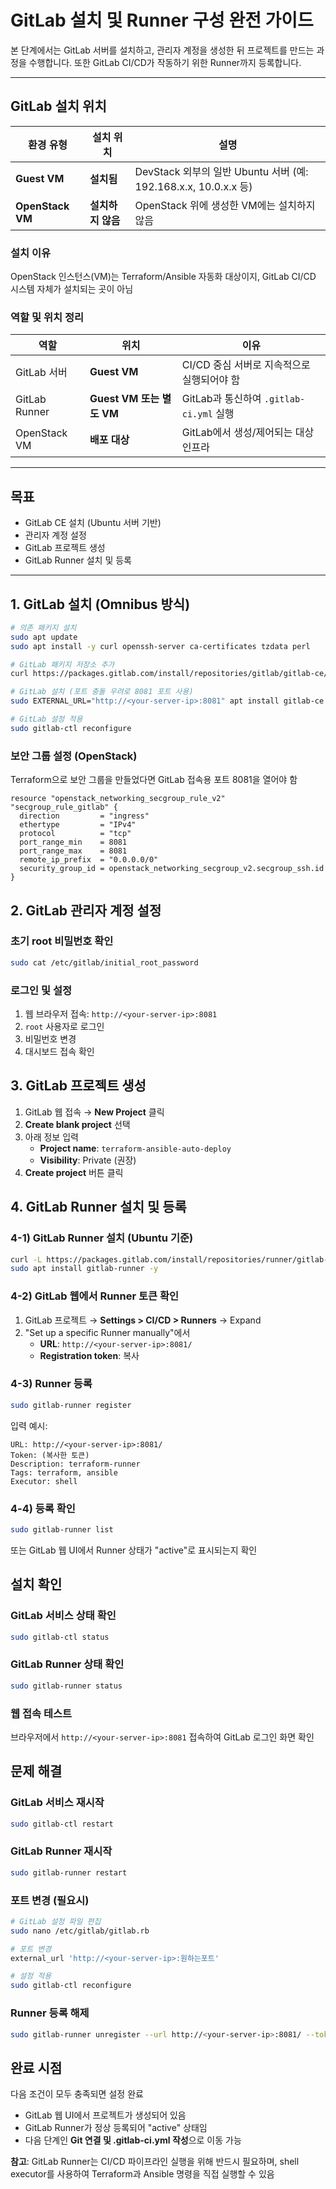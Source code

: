 # GitLab 설치 및 Runner 구성 완전 가이드

본 단계에서는 GitLab 서버를 설치하고, 관리자 계정을 생성한 뒤 프로젝트를 만드는 과정을 수행합니다. 또한 GitLab CI/CD가 작동하기 위한 Runner까지 등록합니다.

---

## GitLab 설치 위치

| 환경 유형 | 설치 위치 | 설명 |
|-----------|-----------|------|
| **Guest VM** | **설치됨** | DevStack 외부의 일반 Ubuntu 서버 (예: 192.168.x.x, 10.0.x.x 등) |
| **OpenStack VM** | **설치하지 않음** | OpenStack 위에 생성한 VM에는 설치하지 않음 |

### 설치 이유
OpenStack 인스턴스(VM)는 Terraform/Ansible 자동화 대상이지, GitLab CI/CD 시스템 자체가 설치되는 곳이 아님

### 역할 및 위치 정리

| 역할 | 위치 | 이유 |
|------|------|------|
| GitLab 서버 | **Guest VM** | CI/CD 중심 서버로 지속적으로 실행되어야 함 |
| GitLab Runner | **Guest VM 또는 별도 VM** | GitLab과 통신하여 `.gitlab-ci.yml` 실행 |
| OpenStack VM | **배포 대상** | GitLab에서 생성/제어되는 대상 인프라 |

---

## 목표
- GitLab CE 설치 (Ubuntu 서버 기반)
- 관리자 계정 설정
- GitLab 프로젝트 생성
- GitLab Runner 설치 및 등록

---

## 1. GitLab 설치 (Omnibus 방식)

```bash
# 의존 패키지 설치
sudo apt update
sudo apt install -y curl openssh-server ca-certificates tzdata perl

# GitLab 패키지 저장소 추가
curl https://packages.gitlab.com/install/repositories/gitlab/gitlab-ce/script.deb.sh | sudo bash

# GitLab 설치 (포트 충돌 우려로 8081 포트 사용)
sudo EXTERNAL_URL="http://<your-server-ip>:8081" apt install gitlab-ce -y

# GitLab 설정 적용
sudo gitlab-ctl reconfigure
```

### 보안 그룹 설정 (OpenStack)
Terraform으로 보안 그룹을 만들었다면 GitLab 접속용 포트 8081을 열어야 함

```hcl
resource "openstack_networking_secgroup_rule_v2" "secgroup_rule_gitlab" {
  direction         = "ingress"
  ethertype         = "IPv4"
  protocol          = "tcp"
  port_range_min    = 8081
  port_range_max    = 8081
  remote_ip_prefix  = "0.0.0.0/0"
  security_group_id = openstack_networking_secgroup_v2.secgroup_ssh.id
}
```

## 2. GitLab 관리자 계정 설정

### 초기 root 비밀번호 확인
```bash
sudo cat /etc/gitlab/initial_root_password
```

### 로그인 및 설정
1. 웹 브라우저 접속: `http://<your-server-ip>:8081`
2. `root` 사용자로 로그인
3. 비밀번호 변경
4. 대시보드 접속 확인

## 3. GitLab 프로젝트 생성

1. GitLab 웹 접속 → **New Project** 클릭
2. **Create blank project** 선택
3. 아래 정보 입력
   - **Project name**: `terraform-ansible-auto-deploy`
   - **Visibility**: Private (권장)
4. **Create project** 버튼 클릭

## 4. GitLab Runner 설치 및 등록

### 4-1) GitLab Runner 설치 (Ubuntu 기준)

```bash
curl -L https://packages.gitlab.com/install/repositories/runner/gitlab-runner/script.deb.sh | sudo bash
sudo apt install gitlab-runner -y
```

### 4-2) GitLab 웹에서 Runner 토큰 확인

1. GitLab 프로젝트 → **Settings > CI/CD > Runners** → Expand
2. "Set up a specific Runner manually"에서
   - **URL**: `http://<your-server-ip>:8081/`
   - **Registration token**: 복사

### 4-3) Runner 등록

```bash
sudo gitlab-runner register
```

입력 예시:
```
URL: http://<your-server-ip>:8081/
Token: (복사한 토큰)
Description: terraform-runner
Tags: terraform, ansible
Executor: shell
```

### 4-4) 등록 확인

```bash
sudo gitlab-runner list
```

또는 GitLab 웹 UI에서 Runner 상태가 "active"로 표시되는지 확인

## 설치 확인

### GitLab 서비스 상태 확인
```bash
sudo gitlab-ctl status
```

### GitLab Runner 상태 확인
```bash
sudo gitlab-runner status
```

### 웹 접속 테스트
브라우저에서 `http://<your-server-ip>:8081` 접속하여 GitLab 로그인 화면 확인

## 문제 해결

### GitLab 서비스 재시작
```bash
sudo gitlab-ctl restart
```

### GitLab Runner 재시작
```bash
sudo gitlab-runner restart
```

### 포트 변경 (필요시)
```bash
# GitLab 설정 파일 편집
sudo nano /etc/gitlab/gitlab.rb

# 포트 변경
external_url 'http://<your-server-ip>:원하는포트'

# 설정 적용
sudo gitlab-ctl reconfigure
```

### Runner 등록 해제
```bash
sudo gitlab-runner unregister --url http://<your-server-ip>:8081/ --token <토큰>
```

## 완료 시점

다음 조건이 모두 충족되면 설정 완료
- GitLab 웹 UI에서 프로젝트가 생성되어 있음
- GitLab Runner가 정상 등록되어 "active" 상태임
- 다음 단계인 **Git 연결 및 .gitlab-ci.yml 작성**으로 이동 가능

**참고**: GitLab Runner는 CI/CD 파이프라인 실행을 위해 반드시 필요하며, shell executor를 사용하여 Terraform과 Ansible 명령을 직접 실행할 수 있음
